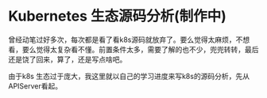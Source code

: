 # Kubernetes 生态源码分析(制作中)
曾经动笔过好多次，每次都是看了看k8s源码就放弃了。要么觉得太麻烦，不想看，要么觉得太复杂看不懂。前置条件太多，需要了解的也不少，兜兜转转，最后还是饶了回来，算了，还是写点啥吧。

由于k8s 生态过于庞大，我这里就以自己的学习进度来写k8s的源码分析，先从APIServer看起。


